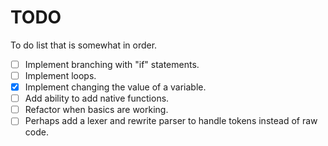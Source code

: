 # TODO

To do list that is somewhat in order.

- [ ] Implement branching with "if" statements.
- [ ] Implement loops.
- [x] Implement changing the value of a variable.
- [ ] Add ability to add native functions.
- [ ] Refactor when basics are working.
- [ ] Perhaps add a lexer and rewrite parser to handle tokens instead of raw code.
